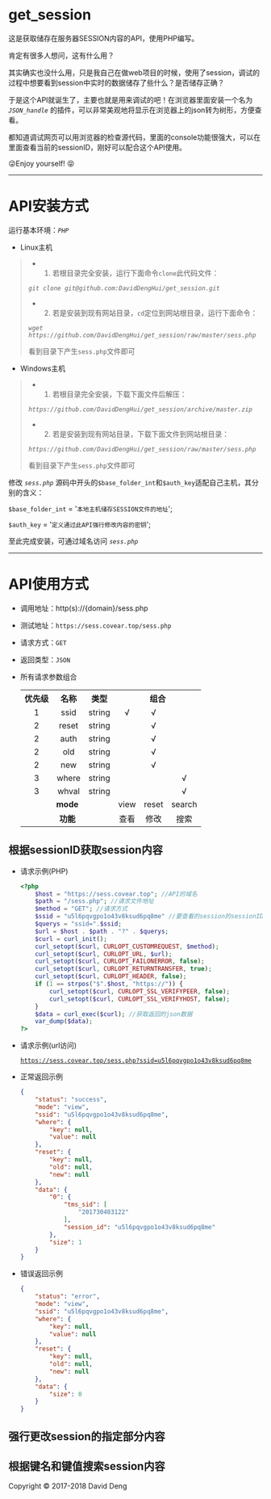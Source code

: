 # get_session

这是获取储存在服务器SESSION内容的API，使用PHP编写。

肯定有很多人想问，这有什么用？

其实确实也没什么用，只是我自己在做web项目的时候，使用了session，调试的过程中想要看到session中实时的数据储存了些什么？是否储存正确？

于是这个API就诞生了，主要也就是用来调试的吧！在浏览器里面安装一个名为 _`JSON_handle`_ 的插件，可以非常美观地将显示在浏览器上的json转为树形，方便查看。

都知道调试网页可以用浏览器的检查源代码，里面的console功能很强大，可以在里面查看当前的sessionID，刚好可以配合这个API使用。

😜Enjoy yourself! 😝

-----

# API安装方式

运行基本环境：_`PHP`_

* Linux主机

> * 1) 若根目录完全安装，运行下面命令`clone`此代码文件：
>
> _`git clone git@github.com:DavidDengHui/get_session.git`_
>
> * 2) 若是安装到现有网站目录，`cd`定位到网站根目录，运行下面命令：
>
> _`wget https://github.com/DavidDengHui/get_session/raw/master/sess.php`_
>
>
> 看到目录下产生`sess.php`文件即可

* Windows主机

> * 1) 若根目录完全安装，下载下面文件后解压：
>
> _`https://github.com/DavidDengHui/get_session/archive/master.zip`_
>
> * 2) 若是安装到现有网站目录，下载下面文件到网站根目录：
>
> _`https://github.com/DavidDengHui/get_session/raw/master/sess.php`_
>
>
> 看到目录下产生`sess.php`文件即可

修改 _`sess.php`_ 源码中开头的`$base_folder_int`和`$auth_key`适配自己主机，其分别的含义：

`$base_folder_int` 	= '`本地主机储存SESSION文件的地址`';

`$auth_key`			= '`定义通过此API强行修改内容的密钥`';

至此完成安装，可通过域名访问 _`sess.php`_

-----

# API使用方式

* 调用地址：http(s)://{domain}/sess.php

* 测试地址：`https://sess.covear.top/sess.php`

* 请求方式：`GET`

* 返回类型：`JSON`

* 所有请求参数组合

	<table>
	<tr>
		<th style="text-align:center;text-valign:center;">优先级</th>
		<th style="text-align:center;text-valign:center;">名称</th>
		<th style="text-align:center;text-valign:center;">类型</th>
		<th style="text-align:center;text-valign:center;" colspan="3">组合</th>
	</tr>
	<tr>
		<td style="text-align:center;text-valign:center;">1</td>
		<td style="text-align:center;text-valign:center;">ssid</td>
		<td style="text-align:center;text-valign:center;">string</td>
		<td style="text-align:center;text-valign:center;">√</td>
		<td style="text-align:center;text-valign:center;">√</td>
		<td style="text-align:center;text-valign:center;"></td>
	</tr>
	<tr>
		<td style="text-align:center;text-valign:center;">2</td>
		<td style="text-align:center;text-valign:center;">reset</td>
		<td style="text-align:center;text-valign:center;">string</td>
		<td style="text-align:center;text-valign:center;"></td>
		<td style="text-align:center;text-valign:center;">√</td>
		<td style="text-align:center;text-valign:center;"></td>
	</tr>
	<tr>
		<td style="text-align:center;text-valign:center;">2</td>
		<td style="text-align:center;text-valign:center;">auth</td>
		<td style="text-align:center;text-valign:center;">string</td>
		<td style="text-align:center;text-valign:center;"></td>
		<td style="text-align:center;text-valign:center;">√</td>
		<td style="text-align:center;text-valign:center;"></td>
	</tr>
	<tr>
		<td style="text-align:center;text-valign:center;">2</td>
		<td style="text-align:center;text-valign:center;">old</td>
		<td style="text-align:center;text-valign:center;">string</td>
		<td style="text-align:center;text-valign:center;"></td>
		<td style="text-align:center;text-valign:center;">√</td>
		<td style="text-align:center;text-valign:center;"></td>
	</tr>
	<tr>
		<td style="text-align:center;text-valign:center;">2</td>
		<td style="text-align:center;text-valign:center;">new</td>
		<td style="text-align:center;text-valign:center;">string</td>
		<td style="text-align:center;text-valign:center;"></td>
		<td style="text-align:center;text-valign:center;">√</td>
		<td style="text-align:center;text-valign:center;"></td>
	</tr>
	<tr>
		<td style="text-align:center;text-valign:center;">3</td>
		<td style="text-align:center;text-valign:center;">where</td>
		<td style="text-align:center;text-valign:center;">string</td>
		<td style="text-align:center;text-valign:center;"></td>
		<td style="text-align:center;text-valign:center;"></td>
		<td style="text-align:center;text-valign:center;">√</td>
	</tr>
	<tr>
		<td style="text-align:center;text-valign:center;">3</td>
		<td style="text-align:center;text-valign:center;">whval</td>
		<td style="text-align:center;text-valign:center;">string</td>
		<td style="text-align:center;text-valign:center;"></td>
		<td style="text-align:center;text-valign:center;"></td>
		<td style="text-align:center;text-valign:center;">√</td>
	</tr>
	<tr>
		<td style="text-align:center;text-valign:center;" colspan="3"><b>mode</b></td>
		<td style="text-align:center;text-valign:center;">view</td>
		<td style="text-align:center;text-valign:center;">reset</td>
		<td style="text-align:center;text-valign:center;">search</td>
	</tr>
	<tr>
		<td style="text-align:center;text-valign:center;" colspan="3"><b>功能</b></td>
		<td style="text-align:center;text-valign:center;">查看</td>
		<td style="text-align:center;text-valign:center;">修改</td>
		<td style="text-align:center;text-valign:center;">搜索</td>
	</tr>
	</table>

## 根据sessionID获取session内容

* 请求示例(PHP)

	```php
	<?php
		$host = "https://sess.covear.top"; //API的域名
		$path = "/sess.php"; //请求文件地址
		$method = "GET"; //请求方式
		$ssid = "u5l6pqvgpo1o43v8ksud6pq8me" //要查看的session的sessionID
		$querys = "ssid=".$ssid;
		$url = $host . $path . "?" . $querys;
		$curl = curl_init();
		curl_setopt($curl, CURLOPT_CUSTOMREQUEST, $method);
		curl_setopt($curl, CURLOPT_URL, $url);
		curl_setopt($curl, CURLOPT_FAILONERROR, false);
		curl_setopt($curl, CURLOPT_RETURNTRANSFER, true);
		curl_setopt($curl, CURLOPT_HEADER, false);
		if (1 == strpos("$".$host, "https://")) {
			curl_setopt($curl, CURLOPT_SSL_VERIFYPEER, false);
			curl_setopt($curl, CURLOPT_SSL_VERIFYHOST, false);
		}
		$data = curl_exec($curl); //获取返回的json数据
		var_dump($data);
	?>
	```

* 请求示例(url访问)
	
	[`https://sess.covear.top/sess.php?ssid=u5l6pqvgpo1o43v8ksud6pq8me`](https://sess.covear.top/sess.php?ssid=u5l6pqvgpo1o43v8ksud6pq8me)


* 正常返回示例

	```json
	{
		"status": "success",
		"mode": "view",
		"ssid": "u5l6pqvgpo1o43v8ksud6pq8me",
		"where": {
			"key": null,
			"value": null
		},
		"reset": {
			"key": null,
			"old": null,
			"new": null
		},
		"data": {
			"0": {
				"tms_sid": [
					"201730403122"
				],
				"session_id": "u5l6pqvgpo1o43v8ksud6pq8me"
			},
			"size": 1
		}
	}
	```

* 错误返回示例

	```json
	{
		"status": "error",
		"mode": "view",
		"ssid": "u5l6pqvgpo1o43v8ksud6pq8me",
		"where": {
			"key": null,
			"value": null
		},
		"reset": {
			"key": null,
			"old": null,
			"new": null
		},
		"data": {
			"size": 0
		}
	}
	```

## 强行更改session的指定部分内容



## 根据键名和键值搜索session内容


Copyright © 2017-2018 David Deng